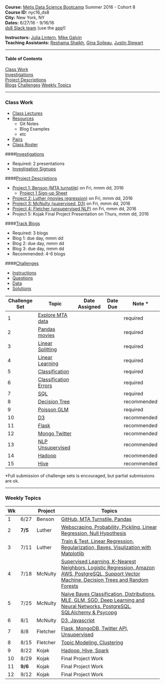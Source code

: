 **Course:**    [Metis Data Science Bootcamp](http://www.thisismetis.com/data-science) Summer 2016 - Cohort 8  
**Course ID:** nyc16_ds8  
**City:**      New York, NY  
**Dates:**     6/27/16 - 9/16/16  
[ds8 Slack team](https://summer-nyc16-metis.slack.com/) (use the [app](https://slack.com/downloads)!)  

**Instructors:**  [Julia Lintern](https://www.linkedin.com/in/julia-lintern-a5141384), [Mike Galvin](https://www.linkedin.com/in/mikejgalvin)  
**Teaching Assistants:**  [Reshama Shaikh](https://www.linkedin.com/in/reshamas), [Gina Soileau](https://www.linkedin.com/in/gfsoileau), [Justin Stewart](https://www.linkedin.com/in/jstnstwrt)

---

#### Table of Contents
[Class Work](#section-a)  
[Investigations](#section-b)  
[Project Descriptions](#section-c)  
[Blogs](#section-d) 
[Challenges](#section-e) 
[Weekly Topics](#section-f) 

---

### <a name="section-a"></a>Class Work

* [Class Lectures](/class_lectures/)
* [Resources](resources/)
  * Git Notes
  * Blog Examples
  * etc
* [Pairs](/pair_programming/student_pairs.md)
* [Class Roster]( )

####[Investigations](/investigations) 
* Required:  2 presentations
* [Investigation Signups]()

####[Project Descriptions](/projects)
* [Project 1: Benson (MTA turnstile)](/projects/01-benson/README.md) on Fri, mmm dd, 2016
  * [Project 1 Sign-up Sheet]()
* [Project 2: Luther (movies regression)](/projects/02-luther/README.md) on Fri, mmm dd, 2016
* [Project 3: McNulty (supervised, D3)](/projects/03-mcnulty/README.md) on Fri, mmm dd, 2016
* [Project 4: Fletcher (unsupervised NLP)](/projects/04-fletcher/README.md) on Fri, mmm dd, 2016
* Project 5: Kojak Final Project Presentation on Thurs, mmm dd, 2016

####[Track Blogs]()
* Required:  3 blogs
* Blog 1:  due day, mmm dd
* Blog 2:  due day, mmm dd
* Blog 3:  due day, mmm dd
* Recommended:  4-6 blogs


####[Challenges](/challenges)
* [Instructions](/challenges/README.md)
* [Questions](/challenges/challenges_questions)
* [Data](challenges/challenges_data)
* [Solutions](challenges/challenges_solutions)

| Challenge Set  | Topic                 | Date Assigned | Date Due   | Note *      |
|----------------|-----------------------|---------------|------------|-------------|
| 1              | [Explore MTA data](/challenges/01-benson)      |      |  | required    |
| 2              | [Pandas movies](/challenges/02-luther1)                |     |  | required    |
| 3              | [Linear Splitting](/challenges/03-linear_splitting)      |     |   | required    |
| 4              | [Linear Learning](/challenges/04-linear_learning)       |     |   | required    |
| 5              | [Classification](/challenges/05-classification)        |     |  | required    |
| 6              | [Classification Errors](/challenges/06-classification_errors) |     |  | required    |
| 7              | [SQL](/challenges/07-sql)                   |     |  | required    |
| 8              | [Decision Tree](/challenges/08-decision_tree)         |      |  | recommended |
| 9              | [Poisson GLM](/challenges/09-poisson_glm)           |      |  | required    |
| 10             | [D3](/challenges/10-d3)                    |     |  | recommended |
| 11             | [Flask](/challenges/11-flask)                 |     |  | recommended |
| 12             | [Mongo Twitter](/challenges/12-mongo_twitter)         |     |  | recommended |
| 13             | [NLP Unsupervised](/challenges/13-nlp_unsupervised)      |     |  | recommended |
| 14             | [Hadoop](/challenges/14-hadoop)                |     |  | recommended |
| 15             | [Hive](/challenges/15-hive)                  |     |  | recommended |

*Full submission of challenge sets is encouraged, but partial submissions are ok. 

---

### Weekly Topics

| Wk |   | Project | Topics                 |  
|----|-------|---------|-------------------------|
| 1  | 6/27 | Benson | [GitHub, MTA Turnstile, Pandas](/class_lectures/week01-benson/) |   
| 2  | **7/5** | Luther | [Webscraping, Probability, Pickling, Linear Regression, Null Hypothesis](/class_lectures/week02-luther1/)  |  
| 3 |  7/11 | Luther  | [Train & Test, Linear Regression, Regularization, Bayes, Visulization with Matplotlib](/class_lectures/week03-luther2/)        |   
| 4 | 7/18 | McNulty  | [Supervised Learning, K-Nearest Neighbors, Logistic Regression, Amazon AWS, PostgreSQL, Support Vector Machine, Decision Trees and Random Forests](/class_lectures/week04-mcnulty1/) |    
| 5 | 7/25 | McNulty   | [Naive Bayes Classification, Distributions, MLE, GLM, SGD, Deep Learning and Neural Networks, PostgreSQL, SQLAlchemy & Psycopg](/class_lectures/week05-mcnulty2/) |  
| 6  | 8/1 | McNulty | [D3, Javascript](/class_lectures/week06-mcnulty3/)      |      |  
| 7  | 8/8 | Fletcher     | [Flask, MongoDB, Twitter API, Unsupervised](/class_lectures/week07-fletcher1/) |  
| 8  | 8/15 | Fletcher     | [Topic Modeling, Clustering](/class_lectures/week08-fletcher2/)      |  
| 9  | 8/22 | Kojak |  [Hadoop, Hive, Spark](/class_lectures/week09-kojak1/) |     
| 10 | 8/29     | Kojak | Final Project Work        |  
| 11 | **9/6**    | Kojak | Final Project Work |    
| 12 | 9/12    | Kojak | Final Project Work |  
